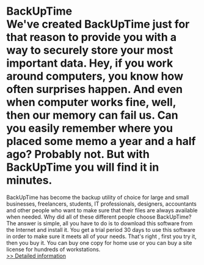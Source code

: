 # BackUpTime<br />We've created BackUpTime just for that reason to provide you with a way to securely store your most important data. Hey, if you work around computers, you know how often surprises happen. And even when computer works fine, well, then our memory can fail us. Can you easily remember where you placed some memo a year and a half ago? Probably not. But with BackUpTime you will find it in minutes.
BackUpTime has become the backup utility of choice for large and small businesses, freelancers, students, IT professionals, designers, accountants and other people who want to make sure that their files are always available when needed. Why did all of these different people choose BackUpTime? The answer is simple, all you have to do is to download this software from the Internet and install it. You get a trial period 30 days to use this software in order to make sure it meets all of your needs. That's right , first you try it, then you buy it. You can buy one copy for home use or you can buy a site license for hundreds of workstations.<br />[>> Detailed information](https://secure.shareit.com/shareit/product.html?productid=156223&affiliateid=200057808)